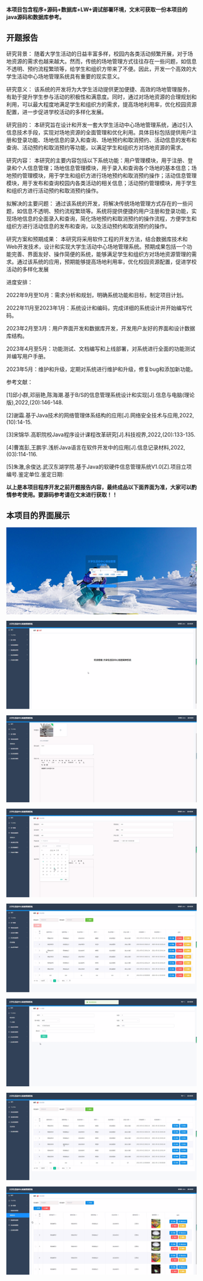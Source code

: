 ****本项目包含程序+源码+数据库+LW+调试部署环境，文末可获取一份本项目的java源码和数据库参考。****

## ******开题报告******

研究背景：
随着大学生活动的日益丰富多样，校园内各类活动频繁开展，对于场地资源的需求也越来越大。然而，传统的场地管理方式往往存在一些问题，如信息不透明、预约流程繁琐等，给学生和组织方带来了不便。因此，开发一个高效的大学生活动中心场地管理系统具有重要的现实意义。

研究意义：
该系统的开发将为大学生活动提供更加便捷、高效的场地管理服务，有助于提升学生参与活动的积极性和满意度。同时，通过对场地资源的合理规划和利用，可以最大程度地满足学生和组织方的需求，提高场地利用率，优化校园资源配置，进一步促进学校活动的多样化发展。

研究目的：
本研究旨在设计和开发一套大学生活动中心场地管理系统，通过引入信息技术手段，实现对场地资源的全面管理和优化利用。具体目标包括提供用户注册和登录功能、场地信息的录入和查询、场地预约和取消预约、活动信息的发布和查询、活动预约和取消预约等功能，以满足学生和组织方对场地资源的需求。

研究内容：
本研究的主要内容包括以下系统功能：用户管理模块，用于注册、登录和个人信息管理；场地信息管理模块，用于录入和查询各个场地的基本信息；场地预约管理模块，用于学生和组织方进行场地预约和取消预约操作；活动信息管理模块，用于发布和查询校园内各类活动的相关信息；活动预约管理模块，用于学生和组织方进行活动预约和取消预约操作。

拟解决的主要问题：
通过该系统的开发，将解决传统场地管理方式存在的一些问题，如信息不透明、预约流程繁琐等。系统将提供便捷的用户注册和登录功能，实现场地信息的全面录入和查询，简化场地预约和取消预约的操作流程，方便学生和组织方进行活动信息的发布和查询，以及活动预约和取消预约的操作。

研究方案和预期成果：
本研究将采用软件工程的开发方法，结合数据库技术和Web开发技术，设计和实现大学生活动中心场地管理系统。预期成果包括一个功能完善、界面友好、操作简便的系统，能够满足学生和组织方对场地资源管理的需求。通过该系统的应用，预期能够提高场地利用率，优化校园资源配置，促进学校活动的多样化发展

进度安排：

2022年9月至10月：需求分析和规划，明确系统功能和目标，制定项目计划。

2022年11月至2023年1月：系统设计和编码，完成详细的系统设计并开始编写代码。

2023年2月至3月：用户界面开发和数据库开发，开发用户友好的界面和设计数据库结构。

2023年4月至5月：功能测试、文档编写和上线部署，对系统进行全面的功能测试并编写用户手册。

2023年5月：维护和升级，定期对系统进行维护和升级，修复bug和添加新功能。

参考文献：

[1]邱小群,邓丽艳,陈海潮.基于B/S的信息管理系统设计和实现[J].信息与电脑(理论版),2022,(20):146-148.

[2]谢霜.基于Java技术的网络管理体系结构的应用[J].网络安全技术与应用,2022,(10):14-15.

[3]宋锦华.高职院校Java程序设计课程改革研究[J].科技视界,2022,(20):133-135.

[4]曹嵩彭,王鹏宇.浅析Java语言在软件开发中的应用[J].信息记录材料,2022,(03):114-116.

[5]朱澈,余俊达.武汉东湖学院.基于Java的软硬件信息管理系统V1.0[Z].项目立项编号.鉴定单位.鉴定日期:

****以上是本项目程序开发之前开题报告内容，最终成品以下面界面为准，大家可以酌情参考使用。要源码参考请在文末进行获取！！****

## ******本项目的界面展示******

![](./res/ae75a8053f6c45c7b6f9125e4a2b8b3b.png)

![](./res/101ab5dccd3240ddb10124767230c7c4.png)

![](./res/fc4738ef9c394b2c8e81fc7ffcf15853.png)

![](./res/6535029d67074acc9c18c47625323462.png)

![](./res/3299cbbf28b04074b56600dcd731fe4b.png)

![](./res/199efef505ea4ddf84268922012eafe2.png)

![](./res/ab2856d3b20c403eb047d1e99b1adf6a.png)

![](./res/37ab1d5924da4db4aff6e8baf4837a8b.png)

